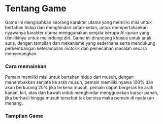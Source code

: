 # Tentang Game
Game ini mengisahkan seorang karakter utama yang memiliki misi untuk bertahan hidup dan menghindari setan-setan, untuk mempertahankan nyawanya karakter utama menggunakan senjata berupa Al-quran yang dimilikinya untuk melindungi diri. Game ini dirancang khusus untuk anak autis, dengan tampilan dan mekanisme yang sederhana serta mendukung perkembangan keterampilan motorik dan pemecahan masalah secara menyenangkan.
### Cara memainkan
Pemain memiliki misi untuk bertahan hidup dari musuh, dengan menembakkan senjata ke arah musuh, pemain memiliki nyawa 100% dan akan berkurang 20% jika terkena musuh, pemain dapat bergerak ke arah kanan, kiri, atas dan bawah untuk menghindar menggunakan kursor panah, jika berhasil hingga musuh tersebut tak bersisa maka pemain di nyatakan menang.
### Tampilan Game
